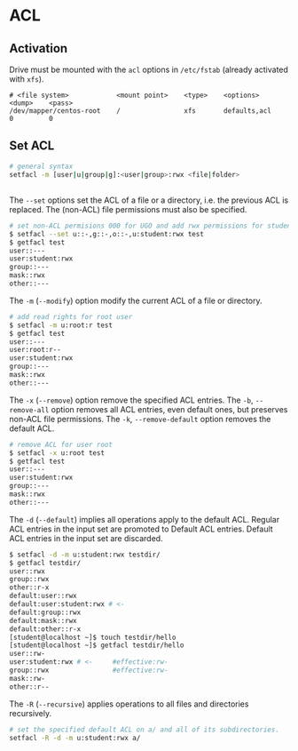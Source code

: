 # ACL

## Activation

Drive must be mounted with the `acl` options in `/etc/fstab` (already activated with `xfs`).

```
# <file system>            <mount point>    <type>    <options>       <dump>    <pass>
/dev/mapper/centos-root    /                xfs       defaults,acl    0         0
```

## Set ACL

```sh
# general syntax
setfacl -m [user|u|group|g]:<user|group>:rwx <file|folder>
```

##

The  `--set`  options set the ACL of a file or a directory, i.e. the previous ACL is replaced. The (non-ACL) file permissions must also be specified.

```sh
# set non-ACL permisions 000 for UGO and add rwx permissions for student user
$ setfacl --set u::-,g::-,o::-,u:student:rwx test
$ getfacl test
user::---
user:student:rwx
group::---
mask::rwx
other::---
```

The `-m` (`--modify`) option modify the current ACL of a file or directory.

```sh
# add read rights for root user
$ setfacl -m u:root:r test
$ getfacl test
user::---
user:root:r--
user:student:rwx
group::---
mask::rwx
other::---
```

The  `-x`  (`--remove`) option remove the specified ACL entries. The `-b`, `--remove-all` option removes all ACL entries, even default ones, but preserves non-ACL file permissions. The  `-k`, `--remove-default` option removes the default ACL.

```sh
# remove ACL for user root
$ setfacl -x u:root test
$ getfacl test
user::---
user:student:rwx
group::---
mask::rwx
other::---
```

The `-d` (`--default`) implies all operations apply to the default ACL. Regular ACL entries in the input set are promoted to Default ACL entries. Default ACL entries in the input set are discarded.

```sh
$ setfacl -d -m u:student:rwx testdir/
$ getfacl testdir/
user::rwx
group::rwx
other::r-x
default:user::rwx
default:user:student:rwx # <-
default:group::rwx
default:mask::rwx
default:other::r-x
[student@localhost ~]$ touch testdir/hello
[student@localhost ~]$ getfacl testdir/hello
user::rw-
user:student:rwx # <-     #effective:rw-
group::rwx                #effective:rw-
mask::rw-
other::r--
```

The `-R` (`--recursive`) applies operations to all files and directories recursively.

```sh
# set the specified default ACL on a/ and all of its subdirectories.
setfacl -R -d -m u:student:rwx a/
```

